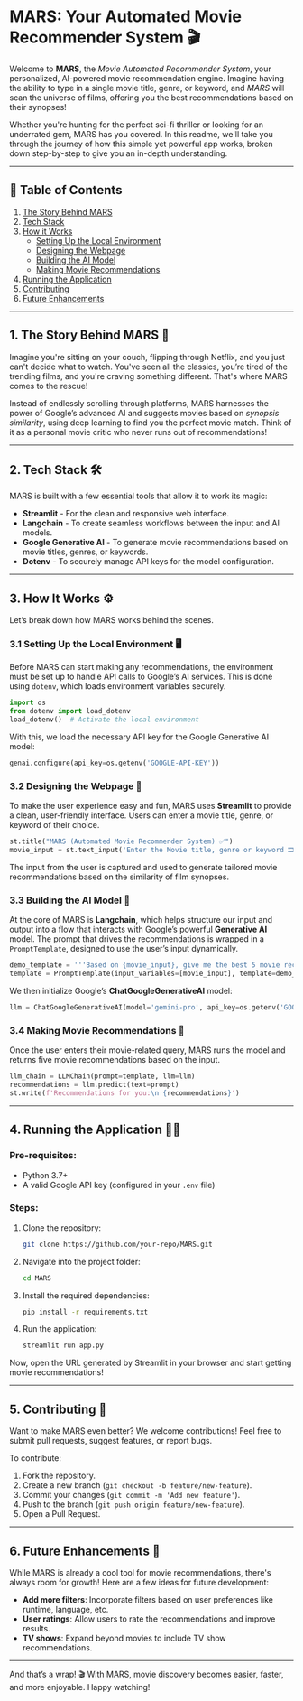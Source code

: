 # MARS: Your Automated Movie Recommender System 🎬

Welcome to **MARS**, the *Movie Automated Recommender System*, your personalized, AI-powered movie recommendation engine. Imagine having the ability to type in a single movie title, genre, or keyword, and *MARS* will scan the universe of films, offering you the best recommendations based on their synopses!

Whether you're hunting for the perfect sci-fi thriller or looking for an underrated gem, MARS has you covered. In this readme, we'll take you through the journey of how this simple yet powerful app works, broken down step-by-step to give you an in-depth understanding.

---

## 📜 Table of Contents
1. [The Story Behind MARS](#1-the-story-behind-mars)
2. [Tech Stack](#2-tech-stack)
3. [How it Works](#3-how-it-works)
   - [Setting Up the Local Environment](#31-setting-up-the-local-environment)
   - [Designing the Webpage](#32-designing-the-webpage)
   - [Building the AI Model](#33-building-the-ai-model)
   - [Making Movie Recommendations](#34-making-movie-recommendations)
4. [Running the Application](#4-running-the-application)
5. [Contributing](#5-contributing)
6. [Future Enhancements](#6-future-enhancements)

---

## 1. The Story Behind MARS 🚀

Imagine you're sitting on your couch, flipping through Netflix, and you just can't decide what to watch. You've seen all the classics, you’re tired of the trending films, and you're craving something different. That's where MARS comes to the rescue! 

Instead of endlessly scrolling through platforms, MARS harnesses the power of Google’s advanced AI and suggests movies based on *synopsis similarity*, using deep learning to find you the perfect movie match. Think of it as a personal movie critic who never runs out of recommendations!

---

## 2. Tech Stack 🛠️

MARS is built with a few essential tools that allow it to work its magic:

- **Streamlit** - For the clean and responsive web interface.
- **Langchain** - To create seamless workflows between the input and AI models.
- **Google Generative AI** - To generate movie recommendations based on movie titles, genres, or keywords.
- **Dotenv** - To securely manage API keys for the model configuration.

---

## 3. How It Works ⚙️

Let’s break down how MARS works behind the scenes.

### 3.1 Setting Up the Local Environment 🖥️

Before MARS can start making any recommendations, the environment must be set up to handle API calls to Google’s AI services. This is done using `dotenv`, which loads environment variables securely.

```python
import os
from dotenv import load_dotenv
load_dotenv()  # Activate the local environment
```

With this, we load the necessary API key for the Google Generative AI model:

```python
genai.configure(api_key=os.getenv('GOOGLE-API-KEY'))
```

### 3.2 Designing the Webpage 🎨

To make the user experience easy and fun, MARS uses **Streamlit** to provide a clean, user-friendly interface. Users can enter a movie title, genre, or keyword of their choice. 

```python
st.title("MARS (Automated Movie Recommender System) ✅")
movie_input = st.text_input('Enter the Movie title, genre or keyword 🎞️')
```

The input from the user is captured and used to generate tailored movie recommendations based on the similarity of film synopses.

### 3.3 Building the AI Model 🧠

At the core of MARS is **Langchain**, which helps structure our input and output into a flow that interacts with Google’s powerful **Generative AI** model. The prompt that drives the recommendations is wrapped in a `PromptTemplate`, designed to use the user’s input dynamically.

```python
demo_template = '''Based on {movie_input}, give me the best 5 movie recommendations by their similarity of the synopsis of the film'''
template = PromptTemplate(input_variables=[movie_input], template=demo_template)
```

We then initialize Google’s **ChatGoogleGenerativeAI** model:

```python
llm = ChatGoogleGenerativeAI(model='gemini-pro', api_key=os.getenv('GOOGLE-API-KEY'))
```

### 3.4 Making Movie Recommendations 🍿

Once the user enters their movie-related query, MARS runs the model and returns five movie recommendations based on the input.

```python
llm_chain = LLMChain(prompt=template, llm=llm)
recommendations = llm.predict(text=prompt)
st.write(f'Recommendations for you:\n {recommendations}')
```

---

## 4. Running the Application 🏃‍♂️

### Pre-requisites:
- Python 3.7+
- A valid Google API key (configured in your `.env` file)

### Steps:
1. Clone the repository:
   ```bash
   git clone https://github.com/your-repo/MARS.git
   ```
2. Navigate into the project folder:
   ```bash
   cd MARS
   ```
3. Install the required dependencies:
   ```bash
   pip install -r requirements.txt
   ```
4. Run the application:
   ```bash
   streamlit run app.py
   ```

Now, open the URL generated by Streamlit in your browser and start getting movie recommendations!

---

## 5. Contributing 🤝

Want to make MARS even better? We welcome contributions! Feel free to submit pull requests, suggest features, or report bugs.

To contribute:
1. Fork the repository.
2. Create a new branch (`git checkout -b feature/new-feature`).
3. Commit your changes (`git commit -m 'Add new feature'`).
4. Push to the branch (`git push origin feature/new-feature`).
5. Open a Pull Request.

---

## 6. Future Enhancements 🚀

While MARS is already a cool tool for movie recommendations, there's always room for growth! Here are a few ideas for future development:
- **Add more filters**: Incorporate filters based on user preferences like runtime, language, etc.
- **User ratings**: Allow users to rate the recommendations and improve results.
- **TV shows**: Expand beyond movies to include TV show recommendations.

---

And that’s a wrap! 🎬 With MARS, movie discovery becomes easier, faster, and more enjoyable. Happy watching!
